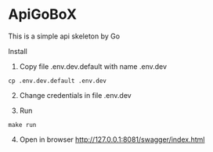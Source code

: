 # ApiGoBoX

This is a simple api skeleton by Go

Install

1. Copy file .env.dev.default with name .env.dev 
````
cp .env.dev.default .env.dev 
````

2. Change credentials in file .env.dev

3. Run
````
make run
````
4. Open in browser http://127.0.0.1:8081/swagger/index.html


